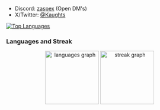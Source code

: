 - Discord: [zaspex](discord.gg/Z5WpaU4K) (Open DM's)
- X/Twitter: [@Kaughts](x.com/Kaughts)

<a href="https://github.com/" align="left"><img src="https://github-readme-stats.vercel.app/api/top-langs/?username=Kaughts&langs_count=10&title_color=0891b2&text_color=ffffff&icon_color=0891b2&bg_color=1c1917&hide_border=true&locale=en&custom_title=Top%20%Languages" alt="Top Languages" /></a>

### Languages and Streak

<div align="center">
  <img src="https://github-readme-stats.vercel.app/api/top-langs?username=Kaughts&locale=en&hide_title=false&layout=compact&card_width=320&langs_count=5&theme=dark&hide_border=true&order=2&custom_title=Languages" height="145" alt="languages graph"  />
  <img src="https://streak-stats.demolab.com?user=Kaughts&locale=en&mode=weekly&theme=dark&hide_border=true&border_radius=5&date_format=M j[, Y]&order=3" height="145" alt="streak graph"  />
</div>
